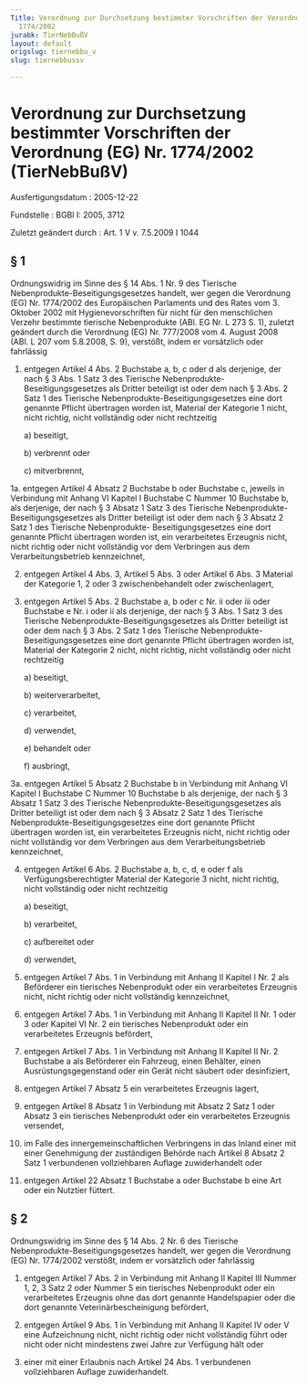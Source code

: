 ```yaml
---
Title: Verordnung zur Durchsetzung bestimmter Vorschriften der Verordnung (EG) Nr.
  1774/2002
jurabk: TierNebBußV
layout: default
origslug: tiernebbu_v
slug: tiernebbussv

---
```


# Verordnung zur Durchsetzung bestimmter Vorschriften der Verordnung (EG) Nr. 1774/2002 (TierNebBußV)

Ausfertigungsdatum
:   2005-12-22

Fundstelle
:   BGBl I: 2005, 3712

Zuletzt geändert durch
:   Art. 1 V v. 7.5.2009 I 1044


## § 1

Ordnungswidrig im Sinne des § 14 Abs. 1 Nr. 9 des Tierische
Nebenprodukte-Beseitigungsgesetzes handelt, wer gegen die Verordnung
(EG) Nr. 1774/2002 des Europäischen Parlaments und des Rates vom 3.
Oktober 2002 mit Hygienevorschriften für nicht für den menschlichen
Verzehr bestimmte tierische Nebenprodukte (ABl. EG Nr. L 273 S. 1),
zuletzt geändert durch die Verordnung (EG) Nr. 777/2008 vom 4. August
2008 (ABl. L 207 vom 5.8.2008, S. 9), verstößt, indem er vorsätzlich
oder fahrlässig

1.  entgegen Artikel 4 Abs. 2 Buchstabe a, b, c oder d als derjenige, der
    nach § 3 Abs. 1 Satz 3 des Tierische Nebenprodukte-
    Beseitigungsgesetzes als Dritter beteiligt ist oder dem nach § 3 Abs.
    2 Satz 1 des Tierische Nebenprodukte-Beseitigungsgesetzes eine dort
    genannte Pflicht übertragen worden ist, Material der Kategorie 1
    nicht, nicht richtig, nicht vollständig oder nicht rechtzeitig

    a)  beseitigt,


    b)  verbrennt oder


    c)  mitverbrennt,





1a. entgegen Artikel 4 Absatz 2 Buchstabe b oder Buchstabe c, jeweils in
    Verbindung mit Anhang VI Kapitel I Buchstabe C Nummer 10 Buchstabe b,
    als derjenige, der nach § 3 Absatz 1 Satz 3 des Tierische
    Nebenprodukte-Beseitigungsgesetzes als Dritter beteiligt ist oder dem
    nach § 3 Absatz 2 Satz 1 des Tierische Nebenprodukte-
    Beseitigungsgesetzes eine dort genannte Pflicht übertragen worden ist,
    ein verarbeitetes Erzeugnis nicht, nicht richtig oder nicht
    vollständig vor dem Verbringen aus dem Verarbeitungsbetrieb
    kennzeichnet,


2.  entgegen Artikel 4 Abs. 3, Artikel 5 Abs. 3 oder Artikel 6 Abs. 3
    Material der Kategorie 1, 2 oder 3 zwischenbehandelt oder
    zwischenlagert,


3.  entgegen Artikel 5 Abs. 2 Buchstabe a, b oder c Nr. ii oder iii oder
    Buchstabe e Nr. i oder ii als derjenige, der nach § 3 Abs. 1 Satz 3
    des Tierische Nebenprodukte-Beseitigungsgesetzes als Dritter beteiligt
    ist oder dem nach § 3 Abs. 2 Satz 1 des Tierische Nebenprodukte-
    Beseitigungsgesetzes eine dort genannte Pflicht übertragen worden ist,
    Material der Kategorie 2 nicht, nicht richtig, nicht vollständig oder
    nicht rechtzeitig

    a)  beseitigt,


    b)  weiterverarbeitet,


    c)  verarbeitet,


    d)  verwendet,


    e)  behandelt oder


    f)  ausbringt,





3a. entgegen Artikel 5 Absatz 2 Buchstabe b in Verbindung mit Anhang VI
    Kapitel I Buchstabe C Nummer 10 Buchstabe b als derjenige, der nach §
    3 Absatz 1 Satz 3 des Tierische Nebenprodukte-Beseitigungsgesetzes als
    Dritter beteiligt ist oder dem nach § 3 Absatz 2 Satz 1 des Tierische
    Nebenprodukte-Beseitigungsgesetzes eine dort genannte Pflicht
    übertragen worden ist, ein verarbeitetes Erzeugnis nicht, nicht
    richtig oder nicht vollständig vor dem Verbringen aus dem
    Verarbeitungsbetrieb kennzeichnet,


4.  entgegen Artikel 6 Abs. 2 Buchstabe a, b, c, d, e oder f als
    Verfügungsberechtigter Material der Kategorie 3 nicht, nicht richtig,
    nicht vollständig oder nicht rechtzeitig

    a)  beseitigt,


    b)  verarbeitet,


    c)  aufbereitet oder


    d)  verwendet,





5.  entgegen Artikel 7 Abs. 1 in Verbindung mit Anhang II Kapitel I Nr. 2
    als Beförderer ein tierisches Nebenprodukt oder ein verarbeitetes
    Erzeugnis nicht, nicht richtig oder nicht vollständig kennzeichnet,


6.  entgegen Artikel 7 Abs. 1 in Verbindung mit Anhang II Kapitel II Nr. 1
    oder 3 oder Kapitel VI Nr. 2 ein tierisches Nebenprodukt oder ein
    verarbeitetes Erzeugnis befördert,


7.  entgegen Artikel 7 Abs. 1 in Verbindung mit Anhang II Kapitel II Nr. 2
    Buchstabe a als Beförderer ein Fahrzeug, einen Behälter, einen
    Ausrüstungsgegenstand oder ein Gerät nicht säubert oder desinfiziert,


8.  entgegen Artikel 7 Absatz 5 ein verarbeitetes Erzeugnis lagert,


9.  entgegen Artikel 8 Absatz 1 in Verbindung mit Absatz 2 Satz 1 oder
    Absatz 3 ein tierisches Nebenprodukt oder ein verarbeitetes Erzeugnis
    versendet,


10. im Falle des innergemeinschaftlichen Verbringens in das Inland einer
    mit einer Genehmigung der zuständigen Behörde nach Artikel 8 Absatz 2
    Satz 1 verbundenen vollziehbaren Auflage zuwiderhandelt oder


11. entgegen Artikel 22 Absatz 1 Buchstabe a oder Buchstabe b eine Art
    oder ein Nutztier füttert.





## § 2

Ordnungswidrig im Sinne des § 14 Abs. 2 Nr. 6 des Tierische
Nebenprodukte-Beseitigungsgesetzes handelt, wer gegen die Verordnung
(EG) Nr. 1774/2002 verstößt, indem er vorsätzlich oder fahrlässig

1.  entgegen Artikel 7 Abs. 2 in Verbindung mit Anhang II Kapitel III
    Nummer 1, 2, 3 Satz 2 oder Nummer 5 ein tierisches Nebenprodukt oder
    ein verarbeitetes Erzeugnis ohne das dort genannte Handelspapier oder
    die dort genannte Veterinärbescheinigung befördert,


2.  entgegen Artikel 9 Abs. 1 in Verbindung mit Anhang II Kapitel IV oder
    V eine Aufzeichnung nicht, nicht richtig oder nicht vollständig führt
    oder nicht oder nicht mindestens zwei Jahre zur Verfügung hält oder


3.  einer mit einer Erlaubnis nach Artikel 24 Abs. 1 verbundenen
    vollziehbaren Auflage zuwiderhandelt.




